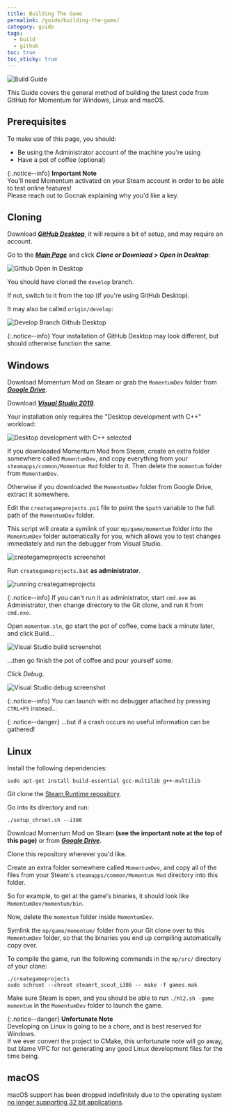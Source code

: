 ```yaml
---
title: Building The Game
permalink: /guide/building-the-game/
category: guide
tags:
  - build
  - github
toc: true
toc_sticky: true
---
```

![Build Guide](/assets/images/guide_headers/guide_building_the_game.jpg)

This Guide covers the general method of building the latest code from GitHub for Momentum for Windows, Linux and macOS.
## Prerequisites
To make use of this page, you should:  
- Be using the Administrator account of the machine you're using
- Have a pot of coffee (optional)

{:.notice--info}
**Important Note**  
You'll need Momentum activated on your Steam account in order to be able to test online features!  
Please reach out to Gocnak explaining why you'd like a key.

## Cloning

Download [***GitHub Desktop***](https://desktop.github.com/), it will require a bit of setup, and may require an account.

Go to the [***Main Page***](https://github.com/momentum-mod/game) and click ***Clone or Download > Open in Desktop***:  

![Github Open In Desktop](/assets/images/build_guide/build0.png)

You should have cloned the `develop` branch.  

If not, switch to it from the top (if you're using GitHub Desktop).  

It may also be called `origin/develop`:  

![Develop Branch Github Desktop](/assets/images/build_guide/build1.png)

{:.notice--info}
Your installation of GitHub Desktop may look different, but should otherwise function the same.

## Windows
Download Momentum Mod on Steam or grab the `MomentumDev` folder from [***Google Drive***](https://drive.google.com/file/d/1HD1Mh8JrCBqP2sh8WJCpfybJGI4BPcZ4/view?usp=sharing).

Download [***Visual Studio 2019***](https://visualstudio.microsoft.com/thank-you-downloading-visual-studio/?sku=Community&rel=16).

Your installation only requires the "Desktop development with C++" workload:

![Desktop development with C++ selected](/assets/images/build_guide/build_desktop_c++.png)

If you downloaded Momentum Mod from Steam, create an extra folder somewhere called `MomentumDev`, and copy everything from your `steamapps/common/Momentum Mod` folder to it. Then delete the `momentum` folder from `MomentumDev`.

Otherwise if you downloaded the `MomentumDev` folder from Google Drive, extract it somewhere.

Edit the `creategameprojects.ps1` file to point the `$path` variable to the full path of the `MomentumDev` folder.  

This script will create a symlink of your `mp/game/momentum` folder into the `MomentumDev` folder automatically for you, which allows you to test changes immediately and run the debugger from Visual Studio.

![creategameprojects screenshot](/assets/images/build_guide/build2.png)

Run `creategameprojects.bat` **as administrator**.

![running creategameprojects](/assets/images/build_guide/build3.png)

{:.notice--info}
If you can't run it as administrator, start `cmd.exe` as Administrator, then change directory to the Git clone, and run it from `cmd.exe`.

Open `momentum.sln`, go start the pot of coffee, come back a minute later, and click Build...  

![Visual Studio build screenshot](/assets/images/build_guide/build4.png)

...then go finish the pot of coffee and pour yourself some.

Click *Debug*.  

![Visual Studio debug screenshot](/assets/images/build_guide/build5.png)

{:.notice--info}
You can launch with no debugger attached by pressing `CTRL+F5` instead...

{:.notice--danger}
...but if a crash occurs no useful information can be gathered!

## Linux
Install the following dependencies:
```
sudo apt-get install build-essential gcc-multilib g++-multilib
```

Git clone the [Steam Runtime repository](https://github.com/ValveSoftware/steam-runtime).

Go into its directory and run: 
```
./setup_chroot.sh --i386
```

Download Momentum Mod on Steam **(see the important note at the top of this page)** or from [***Google Drive***](https://drive.google.com/file/d/1tF7Bh6tp3YjaFj2PxybMoPnsavRKAJRK/view).

Clone this repository wherever you'd like.

Create an extra folder somewhere called `MomentumDev`, and copy all of the files from your Steam's `steamapps/common/Momentum Mod` directory into this folder.  

So for example, to get at the game's binaries, it should look like `MomentumDev/momentum/bin`. 

Now, delete the `momentum` folder inside `MomentumDev`.

Symlink the `mp/game/momentum/` folder from your Git clone over to this `MomentumDev` folder, so that the binaries you end up compiling automatically copy over.  

To compile the game, run the following commands in the `mp/src/` directory of your clone:
```
./creategameprojects  
sudo schroot --chroot steamrt_scout_i386 -- make -f games.mak
```

Make sure Steam is open, and you should be able to run `./hl2.sh -game momentum` in the `MomentumDev` folder to launch the game.

{:.notice--danger}
**Unfortunate Note**  
Developing on Linux is going to be a chore, and is best reserved for Windows.  
If we ever convert the project to CMake, this unfortunate note will go away, but blame VPC for not generating any good Linux development files for the time being.


## macOS
  
macOS support has been dropped indefinitely due to the operating system [no longer supporting 32 bit applications](https://support.apple.com/en-ca/HT208436).
 
